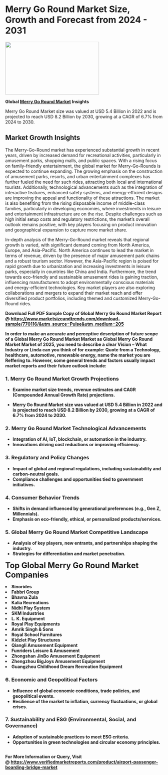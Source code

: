 <H1>Merry Go Round Market Size, Growth and Forecast from 2024 - 2031</H1><img class="aligncenter size-medium wp-image-584254" src="https://thirdeyenews.in/wp-content/uploads/2024/09/Global-Market-Research-300x168.jpeg" alt="" width="300" height="168" /><p><strong>Global&nbsp;<a href="https://www.marketsizeandtrends.com/download-sample/770116/&amp;utm_source=Pulse&amp;utm_medium=205">Merry Go Round Market</a> Insights</strong></p><p>Merry Go Round Market size was valued at USD 5.4 Billion in 2022 and is projected to reach USD 8.2 Billion by 2030, growing at a CAGR of 6.7% from 2024 to 2030.</p><p><h2>Market Growth Insights</h2> <p>The Merry-Go-Round market has experienced substantial growth in recent years, driven by increased demand for recreational activities, particularly in amusement parks, shopping malls, and public spaces. With a rising focus on family-friendly entertainment, the global market for Merry-Go-Rounds is expected to continue expanding. The growing emphasis on the construction of amusement parks, resorts, and urban entertainment complexes has further fueled the need for such rides, attracting both local and international tourists. Additionally, technological advancements such as the integration of interactive features, enhanced safety systems, and energy-efficient designs are improving the appeal and functionality of these attractions. The market is also benefiting from the rising disposable income of middle-class families, particularly in developing economies, where investments in leisure and entertainment infrastructure are on the rise. Despite challenges such as high initial setup costs and regulatory restrictions, the market’s overall outlook remains positive, with key players focusing on product innovation and geographical expansion to capture more market share.</p> <p><strong></strong></p> <p>In-depth analysis of the Merry-Go-Round market reveals that regional growth is varied, with significant demand coming from North America, Europe, and Asia-Pacific. North America continues to lead the market in terms of revenue, driven by the presence of major amusement park chains and a robust tourism sector. However, the Asia-Pacific region is poised for rapid growth due to urbanization and increasing investments in leisure parks, especially in countries like China and India. Furthermore, the trend towards eco-friendly and sustainable amusement rides is gaining traction, influencing manufacturers to adopt environmentally conscious materials and energy-efficient technologies. Key market players are also exploring collaborations and mergers to expand their market reach and offer diversified product portfolios, including themed and customized Merry-Go-Round rides. <p><strong></p><p><span class=""><strong>Download Full PDF Sample Copy of Global Merry Go Round Market Report</strong> @ <a href="https://www.marketsizeandtrends.com/download-sample/770116/&amp;utm_source=Pulse&amp;utm_medium=205" target="_blank">https://www.marketsizeandtrends.com/download-sample/770116/&amp;utm_source=Pulse&amp;utm_medium=205</a></span></p><p>In order to make an accurate and perceptive description of future scope of a Global&nbsp;Merry Go Round Market Market as Global&nbsp;Merry Go Round Market Market of 2025, you need to describe a clear Vision &ndash; What Industry or Linda can you think of for example: Quote from a Technology, healthcare, automotive, renewable energy, name the market you are Reffering to. However, some general trends and factors usually impact market reports and their future outlook include:</p><h3>1.&nbsp;<strong>Merry Go Round Market Growth Projections</strong></h3><ul><li>Examine market size trends, revenue estimates and CAGR (Compounded Annual Growth Rate) projections.</li><li><p>Merry Go Round Market size was valued at USD 5.4 Billion in 2022 and is projected to reach USD 8.2 Billion by 2030, growing at a CAGR of 6.7% from 2024 to 2030.</p></li></ul><h3>2.&nbsp;<strong>Merry Go Round Market Technological Advancements</strong></h3><ul><li>Integration of AI, IoT, blockchain, or automation in the industry.</li><li>Innovations driving cost reductions or improving efficiency.</li></ul><h3>3.&nbsp;<strong>Regulatory and Policy Changes</strong></h3><ul><li>Impact of global and regional regulations, including sustainability and carbon-neutral goals.</li><li>Compliance challenges and opportunities tied to government initiatives.</li></ul><h3>4.&nbsp;<strong>Consumer Behavior Trends</strong></h3><ul><li>Shifts in demand influenced by generational preferences (e.g., Gen Z, Millennials).</li><li>Emphasis on eco-friendly, ethical, or personalized products/services.</li></ul><h3>5.&nbsp;<strong>Global Merry Go Round Market Competitive Landscape</strong></h3><ul><li>Analysis of key players, new entrants, and partnerships shaping the industry.</li><li>Strategies for differentiation and market penetration.</li></ul><p data-pm-slice="1 1 []"><span style="color: inherit; font-family: inherit; font-size: 25px;">Top Global Merry Go Round Market Companies</span></p><div class="" data-test-id=""><p><li>Sinorides</li><li> Fabbri Group</li><li> Bhavna Zula</li><li> Kalia Recreations</li><li> Nidhi Play System</li><li> SKM Industries</li><li> L. K. Equipment</li><li> Royal Play Equipments</li><li> Amrik Singh & Sons</li><li> Royal School Furnitures</li><li> Kidzlet Play Structures</li><li> Qiangli Amusement Equipment</li><li> Funriders Leisure & Amusement</li><li> Zhongshan JinBo Amusement Equipment</li><li> Zhengzhou BigJoys Amusement Equipment</li><li> Guangzhou Childhood Dream Recreation Equipment</li></p></div><h3>6.&nbsp;<strong>Economic and Geopolitical Factors</strong></h3><ul><li>Influence of global economic conditions, trade policies, and geopolitical events.</li><li>Resilience of the market to inflation, currency fluctuations, or global crises.</li></ul><h3>7.&nbsp;<strong>Sustainability and ESG (Environmental, Social, and Governance)</strong></h3><ul><li>Adoption of sustainable practices to meet ESG criteria.</li><li>Opportunities in green technologies and circular economy principles.</li></ul><h2><strong style="font-size: 14px;">For More Information or Query, Visit @&nbsp;</strong><a style="background-color: #ffffff; font-size: 14px;" href="https://www.marketsizeandtrends.com/report/merry-go-round-market/" target="_blank">https://www.verifiedmarketreports.com/product/airport-passenger-boarding-bridge-market</a></h2>
